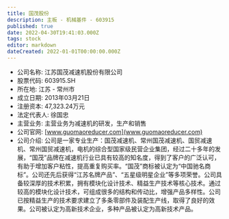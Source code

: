 ```yaml
---
title: 国茂股份
description: 主板 - 机械基件 - 603915
published: true
date: 2022-04-30T19:41:03.000Z
tags: stock
editor: markdown
dateCreated: 2022-01-01T00:00:00.000Z
---
```


- 公司名称: 江苏国茂减速机股份有限公司
- 股票代码: 603915.SH
- 所在地: 江苏 - 常州市
- 成立日期: 2013年03月21日
- 注册资本: 47,323.24万元
- 法定代表人: 徐国忠
- 主营业务: 主营业务为减速机的研发，生产和销售
- 公司官网: [www.guomaoreducer.com](www.guomaoreducer.com)
- 公司介绍: 公司是一家专业生产：国茂减速机、常州国茂减速机、国贸减速机、常州国贸减速机，电机的综合型国家级民营企业集团，经过二十多年的发展，“国茂”品牌在减速机行业已具有较高的知名度，得到了客户的广泛认可，有助于增加客户粘性，提高重复购买率。“国茂”商标被认定为“中国驰名商标”。公司还先后获得“江苏名牌产品”、“五星级明星企业”等多项荣誉。公司具备较深厚的技术积累，拥有模块化设计技术、精益生产技术等核心技术。通过较高的模块化设计技术，可组成很多的结构和传动比，增强产品多样性。公司已按精益生产的技术要求建立了多条零部件及装配生产线，取得了良好的效果。公司被认定为高新技术企业，多种产品被认定为高新技术产品。


